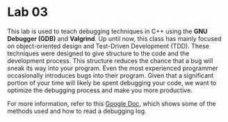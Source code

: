 # Lab 03

This lab is used to teach debugging techniques in C++ using the **GNU Debugger (GDB)** and **Valgrind**. Up until now, this class has mainly focused on object-oriented design and Test-Driven Development (TDD). These techniques were designed to give structure to the code and the development process. This structure reduces the chance
that a bug will sneak its way into your program. Even the most experienced programmer occasionally introduces
bugs into their program. Given that a significant portion of your time will likely be spent debugging your code,
we want to optimize the debugging process and make you more productive.

For more information, refer to this [Google Doc](https://docs.google.com/document/d/1U0QchOfk2dHh-92LTx6DNbGL2YDY_rOs50Vnu8K_-IA/edit?usp=sharing), which shows some of the methods used and how to read a debugging log.